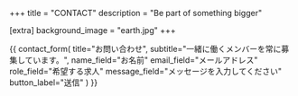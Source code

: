 +++
title = "CONTACT"
description = "Be part of something bigger"

[extra]
background_image = "earth.jpg"
+++

{{ contact_form(
	title="お問い合わせ",
	subtitle="一緒に働くメンバーを常に募集しています。",
	name_field="お名前"
	email_field="メールアドレス"
	role_field="希望する求人"
	message_field="メッセージを入力してください"
	button_label="送信"
) }}
